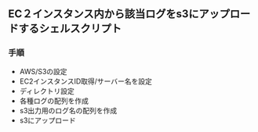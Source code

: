## EC２インスタンス内から該当ログをs3にアップロードするシェルスクリプト
### 手順
- AWS/S3の設定
- EC2インスタンスID取得/サーバー名を設定
- ディレクトリ設定
- 各種ログの配列を作成
- s3出力用のログ名の配列を作成
- s3にアップロード

